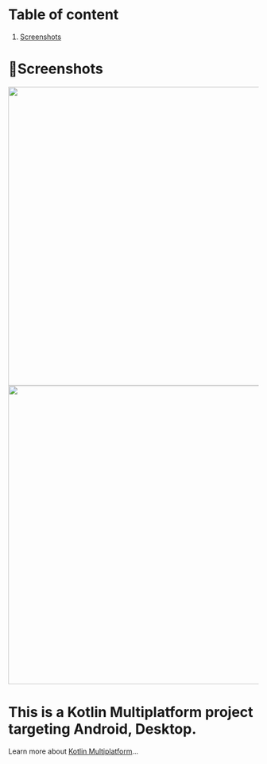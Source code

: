 # Table of content
1. [Screenshots](#screenshots)


# 📸Screenshots
<img src = "https://github.com/user-attachments/assets/3b555840-526e-4f78-af18-96f62dc2e9a2" width = "800" height = "600">
<img src = "https://github.com/user-attachments/assets/f7210331-68dc-4db0-abca-ab10756aeac5" width = "800" height = "600">


# This is a Kotlin Multiplatform project targeting Android, Desktop.
Learn more about [Kotlin Multiplatform](https://www.jetbrains.com/help/kotlin-multiplatform-dev/get-started.html)…
